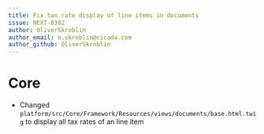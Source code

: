```yaml
---
title: Fix tax rate display of line items in documents
issue: NEXT-8382
author: OliverSkroblin
author_email: o.skroblin@cicada.com 
author_github: OliverSkroblin
---
```

# Core
* Changed `platform/src/Core/Framework/Resources/views/documents/base.html.twig` to display all tax rates of an line item
